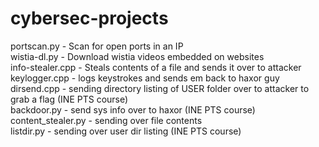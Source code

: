 # cybersec-projects

  portscan.py - Scan for open ports in an IP  
  wistia-dl.py - Download wistia videos embedded on websites  
  info-stealer.cpp - Steals contents of a file and sends it over to attacker  
  keylogger.cpp - logs keystrokes and sends em  back to haxor guy  
  dirsend.cpp - sending directory listing of USER folder over to attacker to grab a flag (INE PTS course)  
  backdoor.py - send sys info over to haxor (INE PTS course)  
  content_stealer.py - sending over file contents  
  listdir.py - sending over user dir listing (INE PTS course)  
